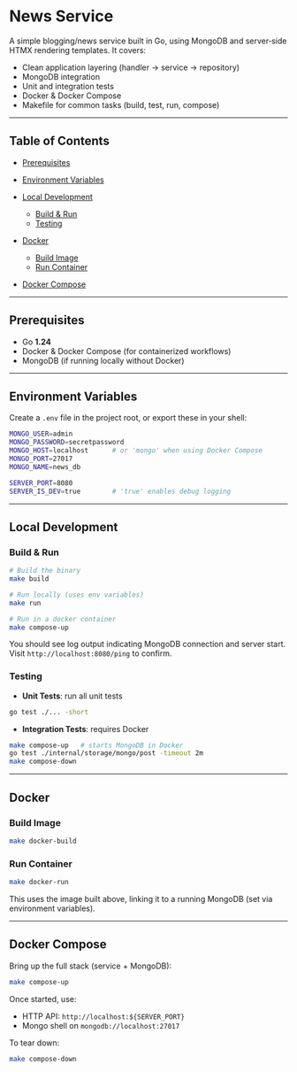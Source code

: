 # News Service

A simple blogging/news service built in Go, using MongoDB and server‑side HTMX rendering templates. It covers:

* Clean application layering (handler → service → repository)
* MongoDB integration
* Unit and integration tests
* Docker & Docker Compose
* Makefile for common tasks (build, test, run, compose)

---

## Table of Contents

* [Prerequisites](#prerequisites)
* [Environment Variables](#environment-variables)
* [Local Development](#local-development)

  * [Build & Run](#build--run)
  * [Testing](#testing)
* [Docker](#docker)

  * [Build Image](#build-image)
  * [Run Container](#run-container)
* [Docker Compose](#docker-compose)

---

## Prerequisites

* Go **1.24**
* Docker & Docker Compose (for containerized workflows)
* MongoDB (if running locally without Docker)

---

## Environment Variables

Create a `.env` file in the project root, or export these in your shell:

```bash
MONGO_USER=admin
MONGO_PASSWORD=secretpassword
MONGO_HOST=localhost      # or 'mongo' when using Docker Compose
MONGO_PORT=27017
MONGO_NAME=news_db

SERVER_PORT=8080
SERVER_IS_DEV=true        # 'true' enables debug logging
```

---

## Local Development

### Build & Run

```bash
# Build the binary
make build

# Run locally (uses env variables)
make run

# Run in a docker container
make compose-up
```

You should see log output indicating MongoDB connection and server start. Visit `http://localhost:8080/ping` to confirm.

### Testing

* **Unit Tests**: run all unit tests

```bash
go test ./... -short
```

- **Integration Tests**: requires Docker

```bash
make compose-up   # starts MongoDB in Docker
go test ./internal/storage/mongo/post -timeout 2m
make compose-down
````

---

## Docker

### Build Image

```bash
make docker-build
```

### Run Container

```bash
make docker-run
```

This uses the image built above, linking it to a running MongoDB (set via environment variables).

---

## Docker Compose

Bring up the full stack (service + MongoDB):

```bash
make compose-up
```

Once started, use:

* HTTP API: `http://localhost:${SERVER_PORT}`
* Mongo shell on `mongodb://localhost:27017`

To tear down:

```bash
make compose-down
```